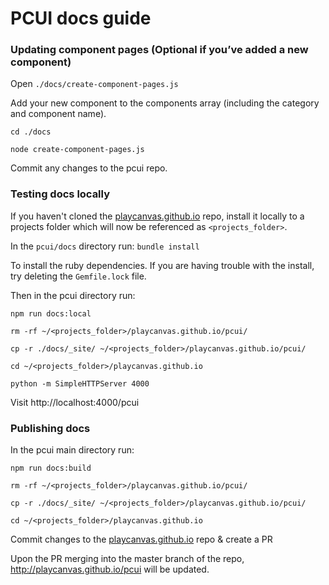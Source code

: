 
# PCUI docs guide

### Updating component pages (Optional if you’ve added a new component)

Open `./docs/create-component-pages.js`

Add your new component to the components array (including the category and component name).

`cd ./docs`

`node create-component-pages.js`

Commit any changes to the pcui repo.

### Testing docs locally

If you haven't cloned the [playcanvas.github.io](https://github.com/playcanvas/playcanvas.github.io) repo, install it locally to a projects folder which will now be referenced as `<projects_folder>`.

In the `pcui/docs` directory run:
`bundle install`

To install the ruby dependencies. If you are having trouble with the install, try deleting the `Gemfile.lock` file.

Then in the pcui directory run:

`npm run docs:local`

`rm -rf ~/<projects_folder>/playcanvas.github.io/pcui/`

`cp -r ./docs/_site/ ~/<projects_folder>/playcanvas.github.io/pcui/`

`cd ~/<projects_folder>/playcanvas.github.io`

`python -m SimpleHTTPServer 4000`

Visit http://localhost:4000/pcui

### Publishing docs

In the pcui main directory run:

`npm run docs:build`

`rm -rf ~/<projects_folder>/playcanvas.github.io/pcui/`

`cp -r ./docs/_site/ ~/<projects_folder>/playcanvas.github.io/pcui/`

`cd ~/<projects_folder>/playcanvas.github.io`

Commit changes to the [playcanvas.github.io](https://github.com/playcanvas/playcanvas.github.io) repo & create a PR

Upon the PR merging into the master branch of the repo, http://playcanvas.github.io/pcui will be updated.